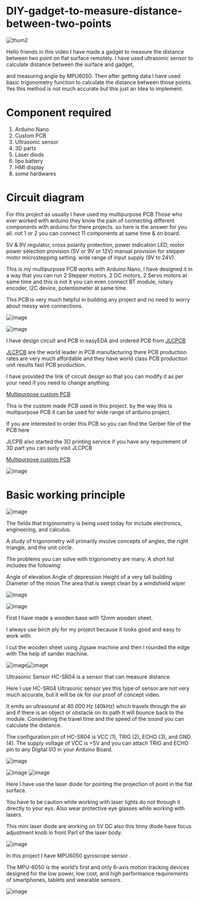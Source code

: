 # DIY-gadget-to-measure-distance-between-two-points


![thum2](https://user-images.githubusercontent.com/19898602/190953425-f7668832-e6cc-450e-9a6b-426d32b39a24.jpg)


Hello friends in this video I have made a gadget to measure the distance between two point on flat surface remotely.
I have used ultrasonic sensor to calculate distance between the surface and gadget,

and measuring angle by MPU6050.
Then after getting data I have used basic trigonometry function to calculate the distance between those points. 
Yes this method is not much accurate but this just an Idea to implement. 


# Component required
1. Arduino Nano
2. Custom PCB
3. Ultrasonic sensor
4. 3D parts
5. Laser diods
6. lipo battery
7. HMI display
8. some hardwares

# Circuit diagram

For this project as usually I have used my multipurpose PCB
Those who ever worked with arduino they know the pain of connecting different components with arduino for there projects. so here is the answer for you all.
not 1 or 2 you can connect 11 components at same time & on board.

5V & 9V regulator, cross polarity protection, power indication LED, motor power selection provision (5V or 9V or 12V) manual provision for stepper motor microstepping setting. wide range of input supply (9V to 24V).

This is my multipurpose PCB works with Arduino Nano, I have designed it in a way that you can run 2 Stepper motors, 2 DC motors, 2 Servo motors at same time and this is not it you can even connect BT module, rotary encoder, I2C device, potentiometer at same time.

This PCB is very much helpful in building any project and no need to worry about messy wire connections.

![image](https://user-images.githubusercontent.com/19898602/190953901-cf4d5e36-5374-4682-b492-8a98495b59ba.png)

![image](https://user-images.githubusercontent.com/19898602/190953918-7b22a10d-de56-4778-9b25-cf9db314dae6.png)

I have design circuit and PCB in easyEDA and ordered PCB from [JLCPCB](https://jlcpcb.com/IAT )


[JLCPCB](https://jlcpcb.com/IAT ) are the world leader in PCB manufacturing there PCB production rates are very much affordable and they have world class PCB production unit results fast PCB production.

I have provided the link of circuit design so that you can modify it as per your need if you need to change anything.

[Multipurpose custom PCB](https://oshwlab.com/sharmaz747/multipurpose-pcb_copy_copy_copy)








This is the custom made PCB used in this project. by the way this is multipurpose PCB it can be used for wide range of arduino project.

If you are interested to order this PCB so you can find the Gerber file of the PCB here

JLCPB also started the 3D printing service if you have any requirement of 3D part you can surly visit JLCPCB

[Multipurpose custom PCB](https://oshwlab.com/sharmaz747/multipurpose-pcb_copy_copy_copy)


![image](https://user-images.githubusercontent.com/19898602/188255753-78070b6b-d726-4cac-8e2e-b27034581e03.png)

# Basic working principle

![image](https://user-images.githubusercontent.com/19898602/190954123-3949de83-8250-4cab-886f-5bbe26f48e87.png)


The fields that trigonometry is being used today for include electronics, engineering, and calculus.

A study of trigonometry will primarily involve concepts of angles, the right triangle, and the unit circle.

The problems you can solve with trigonometry are many. A short list includes the following:

Angle of elevation
Angle of depression
Height of a very tall building
Diameter of the moon
The area that is swept clean by a windshield wiper

![image](https://user-images.githubusercontent.com/19898602/190955634-c803f566-6628-45e6-a4bf-90afa50ed7a8.png)



![image](https://user-images.githubusercontent.com/19898602/190955748-b43d97f6-590e-4d8f-a6d5-6ba3bc953e01.png)

First I have made a wooden base with 12mm wooden sheet. 

I always use birch ply for my project because it looks good and easy to work with.

I cut the wooden sheet using Jigsaw machine and then I rounded the edge with 
The help of sander machine.


![image](https://user-images.githubusercontent.com/19898602/190956062-b5129761-8d3d-4ebd-83c3-aca1336792da.png)![image](https://user-images.githubusercontent.com/19898602/190956097-9ef6deba-d2a6-49c9-be6c-2ef4eb685083.png)

Ultrasonic Sensor HC-SR04 is a sensor that can measure distance. 

Here I use HC-SR04 Ultrasonic sensor yes this type of sensor are not very much accurate, but it will be ok for our proof of concept video.

It emits an ultrasound at 40 000 Hz (40kHz) which travels through the air and if there is an object or obstacle on its path It will bounce back to the module. Considering the travel time and the speed of the sound you can calculate the distance.

The configuration pin of HC-SR04 is VCC (1), TRIG (2), ECHO (3), and GND (4). The supply voltage of VCC is +5V and you can attach TRIG and ECHO pin to any Digital I/O in your Arduino Board.

![image](https://user-images.githubusercontent.com/19898602/190956336-67c239f5-e679-4fd9-a8e4-22326ad3dc12.png)


![image](https://user-images.githubusercontent.com/19898602/190956379-b8c11dee-78c3-4221-9896-36d184c50662.png)
![image](https://user-images.githubusercontent.com/19898602/190956406-50cb1ae3-6945-42a6-862d-60b68f248ad1.png)


Here I have use the laser diode for pointing the projection of point in the flat surface.

You have to be caution while working with laser lights do not through it directly to your eys.
Also wear protective eye glasses while working with lasers.

This mini laser diode are working on 5V DC also this tinny diode have focus adjustment knob in front
Part of the laser body. 


![image](https://user-images.githubusercontent.com/19898602/190956715-3b9bdc04-439e-4992-9239-f225bb1bd31a.png)

In this project I have MPU6050 gyroscope sensor .

The MPU-6050 is the world’s first and only 6-axis motion tracking devices designed for the low power, low cost, and high performance requirements of smartphones, tablets and wearable sensors.

![image](https://user-images.githubusercontent.com/19898602/190956865-9e2f256c-b490-4e71-a8aa-19aaecceadcc.png)






